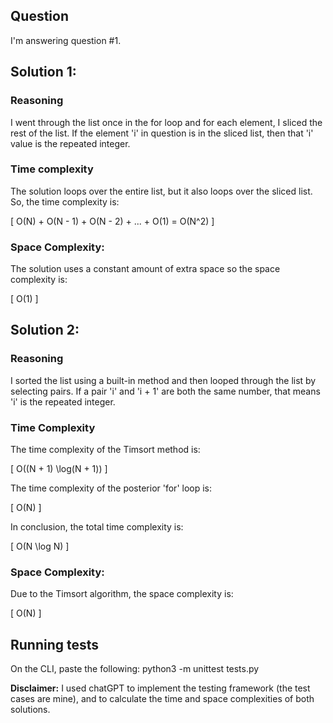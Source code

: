 ## Question
I'm answering question #1.

## Solution 1:

### Reasoning
I went through the list once in the for loop and for each element, I sliced the rest of the list. If the element 'i' in question is in the sliced list, then that 'i' value is the repeated integer. 

### Time complexity
The solution loops over the entire list, but it also loops over the sliced list. So, the time complexity is:

\[ O(N) + O(N - 1) + O(N - 2) + ... + O(1) = O(N^2) \]

### Space Complexity:
The solution uses a constant amount of extra space so the space complexity is: 

\[ O(1) \]


## Solution 2:

### Reasoning
I sorted the list using a built-in method and then looped through the list by selecting pairs. If a pair 'i' and 'i + 1' are both the same number, that means 'i' is the repeated integer.

### Time Complexity
The time complexity of the Timsort method is:

\[ O((N + 1) \log(N + 1)) \]

The time complexity of the posterior 'for' loop is: 

\[ O(N) \]

In conclusion, the total time complexity is:

\[ O(N \log N) \]

### Space Complexity:
Due to the Timsort algorithm, the space complexity is:

\[ O(N) \]

## Running tests
On the CLI, paste the following: 
python3 -m unittest tests.py

**Disclaimer:** I used chatGPT to implement the testing framework (the test cases are mine), and to calculate the time and space complexities of both solutions.